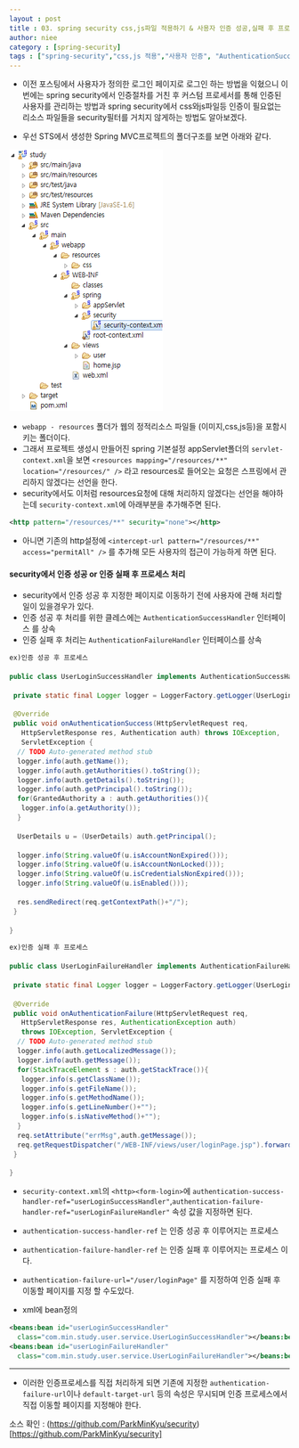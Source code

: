 ```yaml
---
layout : post
title : 03. spring security css,js파일 적용하기 & 사용자 인증 성공,실패 후 프로세스 처리
author: niee
category : [spring-security]
tags : ["spring-security","css,js 적용","사용자 인증", "AuthenticationSuccessHandler","AuthenticationFailureHandler"]
---
```


- 이전 포스팅에서 사용자가 정의한 로그인 페이지로 로그인 하는 방법을 익혔으니 이번에는 spring security에서 인증절차를 거친 후 커스텀 프로세서를 통해 인증된 사용자를 관리하는 방법과  spring security에서 css와js파일등 인증이 필요없는 리소스 파일들을 security필터를 거치지 않게하는 방법도 알아보겠다.

- 우선 STS에서 생성한 Spring MVC프로젝트의 폴더구조를 보면 아래와 같다.

![img1](/images/spring-security/3-1.png)

- ```webapp - resources``` 폴더가 웹의 정적리소스 파일들 (이미지,css,js등)을 포함시키는 폴더이다.
- 그래서 프로젝트 생성시 만들어진 spring 기본설정 appServlet폴더의 ```servlet-context.xml```을 보면
```<resources mapping="/resources/**" location="/resources/" />``` 라고 resources로 들어오는 요청은 스프링에서 관리하지 않겠다는 선언을 한다.
- security에서도 이처럼 resources요청에 대해 처리하지 않겠다는 선언을 해야하는데 ```security-context.xml```에 아래부분을 추가해주면 된다.

```xml  
<http pattern="/resources/**" security="none"></http>
```

- 아니면 기존의 http설정에 ```<intercept-url pattern="/resources/**" access="permitAll" />``` 를 추가해 모든 사용자의 접근이 가능하게 하면 된다.

#### ​security에서 인증 성공 or 인증 실패 후 프로세스 처리

- security에서 인증 성공 후 지정한 페이지로 이동하기 전에 사용자에 관해 처리할 일이 있을경우가 있다.
- 인증 성공 후 처리를 위한 클레스에는 ```AuthenticationSuccessHandler``` 인터페이스 를 상속
- 인증 실패 후 처리는 ```AuthenticationFailureHandler``` 인터페이스를 상속

```java
ex)인증 성공 후 프로세스

public class UserLoginSuccessHandler implements AuthenticationSuccessHandler{

 private static final Logger logger = LoggerFactory.getLogger(UserLoginSuccessHandler.class);

 @Override
 public void onAuthenticationSuccess(HttpServletRequest req,
   HttpServletResponse res, Authentication auth) throws IOException,
   ServletException {
  // TODO Auto-generated method stub
  logger.info(auth.getName());
  logger.info(auth.getAuthorities().toString());
  logger.info(auth.getDetails().toString());
  logger.info(auth.getPrincipal().toString());
  for(GrantedAuthority a : auth.getAuthorities()){
   logger.info(a.getAuthority());
  }

  UserDetails u = (UserDetails) auth.getPrincipal();

  logger.info(String.valueOf(u.isAccountNonExpired()));
  logger.info(String.valueOf(u.isAccountNonLocked()));
  logger.info(String.valueOf(u.isCredentialsNonExpired()));
  logger.info(String.valueOf(u.isEnabled()));

  res.sendRedirect(req.getContextPath()+"/");
 }

}
```

```java
ex)인증 실패 후 프로세스

public class UserLoginFailureHandler implements AuthenticationFailureHandler{

 private static final Logger logger = LoggerFactory.getLogger(UserLoginFailureHandler.class);

 @Override
 public void onAuthenticationFailure(HttpServletRequest req,
   HttpServletResponse res, AuthenticationException auth)
   throws IOException, ServletException {
  // TODO Auto-generated method stub
  logger.info(auth.getLocalizedMessage());
  logger.info(auth.getMessage());
  for(StackTraceElement s : auth.getStackTrace()){
   logger.info(s.getClassName());
   logger.info(s.getFileName());
   logger.info(s.getMethodName());
   logger.info(s.getLineNumber()+"");
   logger.info(s.isNativeMethod()+"");
  }
  req.setAttribute("errMsg",auth.getMessage());
  req.getRequestDispatcher("/WEB-INF/views/user/loginPage.jsp").forward(req, res);
 }

}
```

- ```security-context.xml```의 ```<http><form-login>```에  ```authentication-success-handler-ref="userLoginSuccessHandler"```,```authentication-failure-handler-ref="userLoginFailureHandler"```
속성 값을 지정하면 된다.
- ```authentication-success-handler-ref``` 는 인증 성공 후 이루어지는 프로세스
- ```authentication-failure-handler-ref``` 는 인증 실패 후 이루어지는 프로세스 이다.
- ```authentication-failure-url="/user/loginPage"``` 를 지정하여 인증 실패 후 이동할 페이지를 지정 할 수도있다.​

- xml에 bean정의

```xml
<beans:bean id="userLoginSuccessHandler"
  class="com.min.study.user.service.UserLoginSuccessHandler"></beans:bean>
<beans:bean id="userLoginFailureHandler"
  class="com.min.study.user.service.UserLoginFailureHandler"></beans:bean>
```
-------------

- 이러한 인증프로세스를 직접 처리하게 되면 기존에 지정한 ```authentication-failure-url```이나 ```default-target-url``` 등의 속성은 무시되며 인증 프로세스에서 직접 이동할 페이지를 지정해야 한다.

소스 확인 : (https://github.com/ParkMinKyu/security)[https://github.com/ParkMinKyu/security]
